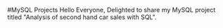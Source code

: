 #MySQL Projects
Hello Everyone, Delighted to share my MySQL project titled "Analysis of second hand car sales with SQL".
